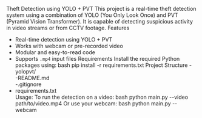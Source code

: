 Theft Detection using YOLO + PVT
This project is a real-time theft detection system using a combination of YOLO (You Only Look Once) and PVT (Pyramid Vision Transformer). It is capable of detecting suspicious activity in video streams or from CCTV footage.
Features
- Real-time detection using YOLO + PVT
- Works with webcam or pre-recorded video
- Modular and easy-to-read code
- Supports `.mp4` input files
Requirements
Install the required Python packages using:
bash
pip install -r requirements.txt
Project Structure
-yolopvt/               
-README.md              
-.gitignore             
- requirements.txt      
Usage:
To run the detection on a video:
bash
python main.py --video path/to/video.mp4
Or use your webcam:
bash
python main.py --webcam

